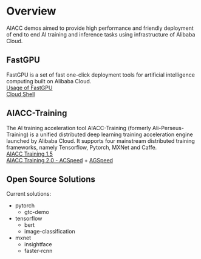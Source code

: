 # Overview
AIACC demos aimed to provide high performance and friendly deployment of end to end AI training and inference tasks using infrastructure of Alibaba Cloud.

## FastGPU

FastGPU is a set of fast one-click deployment tools for artificial intelligence computing built on Alibaba Cloud.  
  [Usage of FastGPU](https://help.aliyun.com/document_detail/203740.html)  
  [Cloud Shell](https://shell.aliyun.com/?__source=sls.console.aliyun.com#/)  

## AIACC-Training
The AI training acceleration tool AIACC-Training (formerly Ali-Perseus-Training) is a unified distributed deep learning training acceleration engine launched by Alibaba Cloud. It supports four mainstream distributed training frameworks, namely Tensorflow, Pytorch, MXNet and Caffe.  
  [AIACC Training 1.5](https://help.aliyun.com/document_detail/198783.html?spm=a2c4g.200965.0.0.197578865QJKJq#section-o8s-hpj-7z8)  
  [AIACC Training 2.0 - ACSpeed](https://help.aliyun.com/document_detail/462422.html?spm=a2c4g.462031.0.0.3d7c4208xw3dr7) +
  [AGSpeed](https://help.aliyun.com/document_detail/468640.html?spm=a2c4g.462422.0.0.599618d6ZeRPmS)  

## Open Source Solutions
  Current solutions:
- pytorch
    + gtc-demo
- tensorflow
    + bert
    + image-classification
- mxnet
    + insightface
    + faster-rcnn
